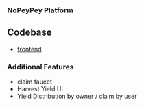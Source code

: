### NoPeyPey Platform

## Codebase
  - [frontend](https://github.com/NoPayPay/nopeypey-frontend)

### Additional Features
- claim faucet
- Harvest Yield UI
- Yield Distribution by owner / claim by user